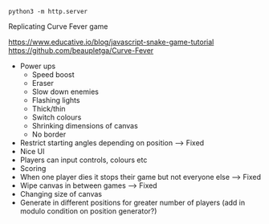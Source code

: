 `python3 -m http.server`

Replicating Curve Fever game

https://www.educative.io/blog/javascript-snake-game-tutorial
https://github.com/beaupletga/Curve-Fever

- Power ups
    - Speed boost
    - Eraser
    - Slow down enemies
    - Flashing lights
    - Thick/thin
    - Switch colours
    - Shrinking dimensions of canvas
    - No border
- Restrict starting angles depending on position --> Fixed
- Nice UI
- Players can input controls, colours etc
- Scoring
- When one player dies it stops their game but not everyone else --> Fixed
- Wipe canvas in between games --> Fixed
- Changing size of canvas
- Generate in different positions for greater number of players (add in modulo condition on position generator?)